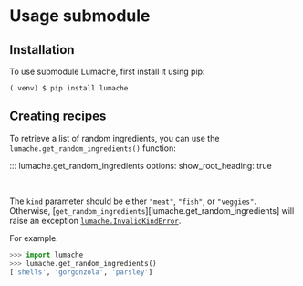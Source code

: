 Usage submodule
=====

Installation
------------

To use submodule Lumache, first install it using pip:

```console
(.venv) $ pip install lumache
```

Creating recipes
----------------

To retrieve a list of random ingredients, you can use the
`lumache.get_random_ingredients()` function:

::: lumache.get_random_ingredients
    options:
      show_root_heading: true

<br>

The `kind` parameter should be either `"meat"`, `"fish"`, or `"veggies"`.
Otherwise, [`get_random_ingredients`][lumache.get_random_ingredients] will raise an exception [`lumache.InvalidKindError`](/api#lumache.InvalidKindError).

For example:

```python
>>> import lumache
>>> lumache.get_random_ingredients()
['shells', 'gorgonzola', 'parsley']
```
